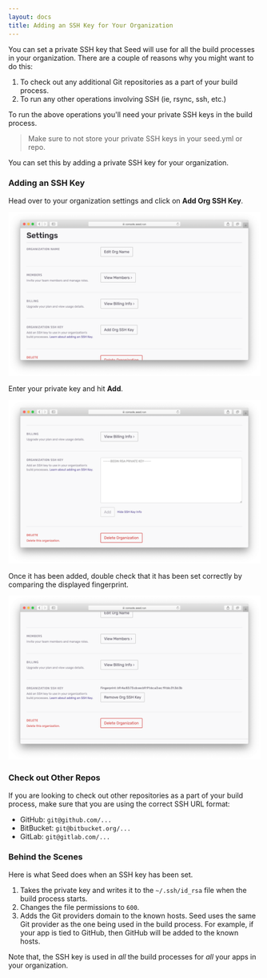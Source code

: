 ```yaml
---
layout: docs
title: Adding an SSH Key for Your Organization
---
```


You can set a private SSH key that Seed will use for all the build processes in your organization. There are a couple of reasons why you might want to do this:

1. To check out any additional Git repositories as a part of your build process.
2. To run any other operations involving SSH (ie, rsync, ssh, etc.)

To run the above operations you'll need your private SSH keys in the build process.

> Make sure to not store your private SSH keys in your seed.yml or repo.

You can set this by adding a private SSH key for your organization.

### Adding an SSH Key

Head over to your organization settings and click on **Add Org SSH Key**.

![Org setting SSH key](/assets/docs/adding-an-organization-ssh-key/org-setting-ssh-key.png)

Enter your private key and hit **Add**.

![Enter private SSH key](/assets/docs/adding-an-organization-ssh-key/enter-private-ssh-key.png)

Once it has been added, double check that it has been set correctly by comparing the displayed fingerprint.

![View SSH key fingerprint](/assets/docs/adding-an-organization-ssh-key/view-ssh-key-fingerprint.png)

### Check out Other Repos

If you are looking to check out other repositories as a part of your build process, make sure that you are using the correct SSH URL format:

- GitHub: `git@github.com/...`
- BitBucket: `git@bitbucket.org/...`
- GitLab: `git@gitlab.com/...`

### Behind the Scenes

Here is what Seed does when an SSH key has been set.

1. Takes the private key and writes it to the `~/.ssh/id_rsa` file when the build process starts.
2. Changes the file permissions to `600`.
3. Adds the Git providers domain to the known hosts. Seed uses the same Git provider as the one being used in the build process. For example, if your app is tied to GitHub, then GitHub will be added to the known hosts.

Note that, the SSH key is used in _all_ the build processes for _all_ your apps in your organization.
